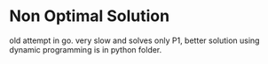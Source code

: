 # Non Optimal Solution

old attempt in go. very slow and solves only P1, better solution using
dynamic programming is in python folder.
